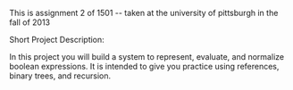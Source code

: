 This is assignment 2 of 1501 -- taken at the university of pittsburgh in the fall of 2013

Short Project Description:

In this project you will build a system to represent, evaluate, and normalize boolean expressions. 
It is intended to give you practice using references, binary trees, and recursion.

